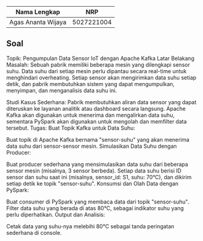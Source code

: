 | Nama Lengkap              | NRP           |
| :-----------------------: | :-----------: |
| Agas Ananta Wijaya        | 5027221004    |

## Soal
Topik: Pengumpulan Data Sensor IoT dengan Apache Kafka
Latar Belakang Masalah:
Sebuah pabrik memiliki beberapa mesin yang dilengkapi sensor suhu. Data suhu dari setiap mesin perlu dipantau secara real-time untuk menghindari overheating. Setiap sensor akan mengirimkan data suhu setiap detik, dan pabrik membutuhkan sistem yang dapat mengumpulkan, menyimpan, dan menganalisis data suhu ini.

Studi Kasus Sederhana:
Pabrik membutuhkan aliran data sensor yang dapat diteruskan ke layanan analitik atau dashboard secara langsung.
Apache Kafka akan digunakan untuk menerima dan mengalirkan data suhu, sementara PySpark akan digunakan untuk mengolah dan memfilter data tersebut.
Tugas:
Buat Topik Kafka untuk Data Suhu:

Buat topik di Apache Kafka bernama "sensor-suhu" yang akan menerima data suhu dari sensor-sensor mesin.
Simulasikan Data Suhu dengan Producer:

Buat producer sederhana yang mensimulasikan data suhu dari beberapa sensor mesin (misalnya, 3 sensor berbeda).
Setiap data suhu berisi ID sensor dan suhu saat ini (misalnya, sensor_id: S1, suhu: 70°C), dan dikirim setiap detik ke topik "sensor-suhu".
Konsumsi dan Olah Data dengan PySpark:

Buat consumer di PySpark yang membaca data dari topik "sensor-suhu".
Filter data suhu yang berada di atas 80°C, sebagai indikator suhu yang perlu diperhatikan.
Output dan Analisis:

Cetak data yang suhu-nya melebihi 80°C sebagai tanda peringatan sederhana di console.